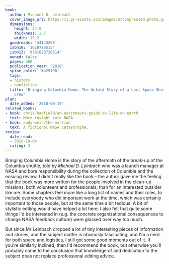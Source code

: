```yaml
---
book:
  author: Michael D. Leinbach
  cover_image_url: https://i.gr-assets.com/images/S/compressed.photo.goodreads.com/books/1502131204l/34145295.jpg
  dimensions:
    height: 24.0
    thickness: 2.7
    width: 15.2
  goodreads: '34145295'
  isbn10: '1628728515'
  isbn13: '9781628728514'
  owned: false
  pages: 400
  publication_year: '2018'
  spine_color: '#a29f98'
  tags:
  - history
  - nonfiction
  title: 'Bringing Columbia Home: The Untold Story of a Lost Space Shuttle and Her
    Crew'
plan:
  date_added: '2018-08-19'
related_books:
- book: chris-hadfield/an-astronauts-guide-to-life-on-earth
  text: More insight into NASA.
- book: andy-weir/the-martian
  text: A fictional NASA catastrophe.
review:
  date_read:
  - 2018-10-04
  rating: 3
---
```


Bringing Columbia Home is the story of the aftermath of the break-up of the Columbia shuttle, told by *Michael D.
Leinbach* who was a launch manager at NASA and bore responsibility during the collection of Columbia and the ensuing
review. I didn't really like the book – the author gave me the feeling that the book was more written for the people
involved in the clean-up missions, both volunteers and professionals, than for an interested outsider like me. Some
chapters feel more like a long list of names and their roles, to include everybody who did important work at the time,
which was certainly important to those people, but at the same time a bit tedious. A bit of stylistic editing would have
helped a lot here. I also felt that quite some things I'd be interested in (e.g. the concrete organizational
consequences to change NASA feedback culture) were glossed over way too much.

But since Mr Leinbach dropped a lot of tiny interesting pieces of information and stories, and the subject matter is
obviously fascinating, and I'm a nerd for both space and logistics, I still got some good moments out of it. If you're
similarly inclined, then I'd recommend the book, but otherwise you'll probably come to the conclusion that knowledge of
and dedication to the subject does not replace professional editing advice.
